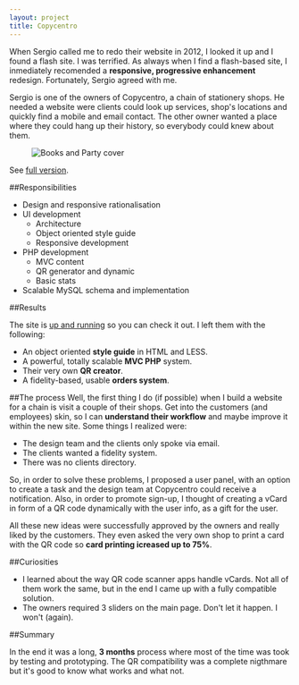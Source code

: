 ```yaml
---
layout: project
title: Copycentro
---
```


When Sergio called me to redo their website in 2012, I looked it up and I found a flash site. I was terrified. As always when I find a flash-based site, I inmediately recomended a **responsive, progressive enhancement** redesign. Fortunately, Sergio agreed with me. 

Sergio is one of the owners of Copycentro, a chain of stationery shops. He needed a website were clients could look up services, shop's locations and quickly find a mobile and email contact. The other owner wanted a place where they could hang up their history, so everybody could knew about them.

<figure>
<picture>
	<!--[if IE 9]><video style="display: none;"><![endif]-->
	<source srcset="/images/cover/large/copycentro.jpg" media="(min-width: 1100px)">
	<source srcset="/images/cover/big/copycentro.jpg, /images/cover/large/copycentro.jpg 2x" media="(min-width: 400px)">
	<source srcset="/images/cover/small/copycentro.jpg, /images/cover/medium/copycentro.jpg 2x">
	<!--[if IE 9]></video><![endif]-->
	<img srcset="/images/cover/small/copycentro.jpg, /images/cover/medium/copycentro.jpg 2x" alt="Books and Party cover">
</picture>
</figure>
<figcaption>
	See <a target="_blank" href="/images/cover/enormous/copycentro.jpg">full version</a>.
</figcaption>

##Responsibilities

- Design and responsive rationalisation
- UI development
	- Architecture
	- Object oriented style guide
	- Responsive development
- PHP development
	- MVC content
	- QR generator and dynamic
	- Basic stats
- Scalable MySQL schema and implementation


##Results

The site is [up and running](http://copycentro.com) so you can check it out. I left them with the following:

- An object oriented **style guide** in HTML and LESS.
- A powerful, totally scalable **MVC PHP** system.
- Their very own **QR creator**.
- A fidelity-based, usable **orders system**.


##The process
Well, the first thing I do (if possible) when I build a website for a chain is visit a couple of their shops. Get into the customers (and employees) skin, so I can **understand their workflow**
 and maybe improve it within the new site. Some things I realized were:

- The design team and the clients only spoke via email.
- The clients wanted a fidelity system.
- There was no clients directory.

So, in order to solve these problems, I proposed a user panel, with an option to create a task and the design team at Copycentro could receive a notification. Also, in order to promote sign-up, I thought of creating a vCard in form of a QR code dynamically with the user info, as a gift for the user.

All these new ideas were successfully approved by the owners and really liked by the customers. They even asked the very own shop to print a card with the QR code so **card printing icreased up to 75%**. 


##Curiosities
- I learned about the way QR code scanner apps handle vCards. Not all of them work the same, but in the end I came up with a fully compatible solution.
- The owners required 3 sliders on the main page. Don't let it happen. I won't (again).


##Summary

In the end it was a long, **3 months** process where most of the time was took by testing and prototyping. The QR compatibility was a complete nigthmare but it's good to know what works and what not.


